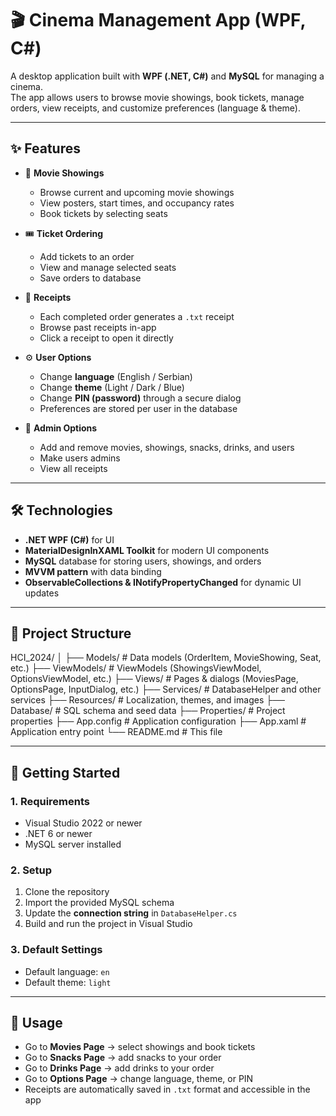 ﻿# 🎬 Cinema Management App (WPF, C#)

A desktop application built with **WPF (.NET, C#)** and **MySQL** for managing a cinema.  
The app allows users to browse movie showings, book tickets, manage orders, view receipts, and customize preferences (language & theme).

---

## ✨ Features

- 📅 **Movie Showings**
  - Browse current and upcoming movie showings
  - View posters, start times, and occupancy rates
  - Book tickets by selecting seats

- 🎟️ **Ticket Ordering**
  - Add tickets to an order
  - View and manage selected seats
  - Save orders to database

- 🧾 **Receipts**
  - Each completed order generates a `.txt` receipt
  - Browse past receipts in-app
  - Click a receipt to open it directly

- ⚙️ **User Options**
  - Change **language** (English / Serbian)
  - Change **theme** (Light / Dark / Blue)
  - Change **PIN (password)** through a secure dialog
  - Preferences are stored per user in the database

- 🔑 **Admin Options**
  - Add and remove movies, showings, snacks, drinks, and users
  - Make users admins
  - View all receipts

---

## 🛠️ Technologies

- **.NET WPF (C#)** for UI
- **MaterialDesignInXAML Toolkit** for modern UI components
- **MySQL** database for storing users, showings, and orders
- **MVVM pattern** with data binding
- **ObservableCollections & INotifyPropertyChanged** for dynamic UI updates

---

## 📂 Project Structure

HCI_2024/
│
├── Models/ # Data models (OrderItem, MovieShowing, Seat, etc.)
├── ViewModels/ # ViewModels (ShowingsViewModel, OptionsViewModel, etc.)
├── Views/ # Pages & dialogs (MoviesPage, OptionsPage, InputDialog, etc.)
├── Services/ # DatabaseHelper and other services
├── Resources/ # Localization, themes, and images
├── Database/ # SQL schema and seed data
├── Properties/ # Project properties
├── App.config # Application configuration
├── App.xaml # Application entry point
└── README.md # This file

---

## 🚀 Getting Started

### 1. Requirements
- Visual Studio 2022 or newer
- .NET 6 or newer
- MySQL server installed

### 2. Setup
1. Clone the repository
2. Import the provided MySQL schema
3. Update the **connection string** in `DatabaseHelper.cs`
4. Build and run the project in Visual Studio

### 3. Default Settings
- Default language: `en`
- Default theme: `light`

---

## 📖 Usage

- Go to **Movies Page** → select showings and book tickets
- Go to **Snacks Page** → add snacks to your order
- Go to **Drinks Page** → add drinks to your order
- Go to **Options Page** → change language, theme, or PIN
- Receipts are automatically saved in `.txt` format and accessible in the app
